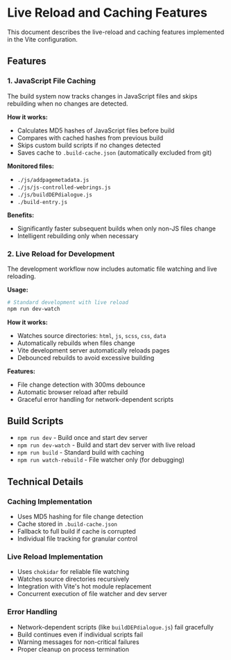 # Live Reload and Caching Features

This document describes the live-reload and caching features implemented in the Vite configuration.

## Features

### 1. JavaScript File Caching

The build system now tracks changes in JavaScript files and skips rebuilding when no changes are detected.

**How it works:**
- Calculates MD5 hashes of JavaScript files before build
- Compares with cached hashes from previous build
- Skips custom build scripts if no changes detected
- Saves cache to `.build-cache.json` (automatically excluded from git)

**Monitored files:**
- `./js/addpagemetadata.js`
- `./js/js-controlled-webrings.js`
- `./js/buildDEPdialogue.js`
- `./build-entry.js`

**Benefits:**
- Significantly faster subsequent builds when only non-JS files change
- Intelligent rebuilding only when necessary

### 2. Live Reload for Development

The development workflow now includes automatic file watching and live reloading.

**Usage:**
```bash
# Standard development with live reload
npm run dev-watch
```

**How it works:**
- Watches source directories: `html`, `js`, `scss`, `css`, `data`
- Automatically rebuilds when files change
- Vite development server automatically reloads pages
- Debounced rebuilds to avoid excessive building

**Features:**
- File change detection with 300ms debounce
- Automatic browser reload after rebuild
- Graceful error handling for network-dependent scripts

## Build Scripts

- `npm run dev` - Build once and start dev server
- `npm run dev-watch` - Build and start dev server with live reload
- `npm run build` - Standard build with caching
- `npm run watch-rebuild` - File watcher only (for debugging)

## Technical Details

### Caching Implementation
- Uses MD5 hashing for file change detection
- Cache stored in `.build-cache.json`
- Fallback to full build if cache is corrupted
- Individual file tracking for granular control

### Live Reload Implementation
- Uses `chokidar` for reliable file watching
- Watches source directories recursively
- Integration with Vite's hot module replacement
- Concurrent execution of file watcher and dev server

### Error Handling
- Network-dependent scripts (like `buildDEPdialogue.js`) fail gracefully
- Build continues even if individual scripts fail
- Warning messages for non-critical failures
- Proper cleanup on process termination
